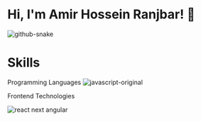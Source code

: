 # Hi, I'm Amir Hossein Ranjbar! 👋

![github-snake](https://github.com/webkoob/hooks/assets/118796154/e47fc330-c9a6-4868-b015-2a451f3f6439)

# Skills
Programming Languages
![javascript-original](https://github.com/webkoob/bahoshan-vite/assets/118796154/c25c5959-4cdc-49dc-93fa-1374687eeeb7)

Frontend Technologies

![react next angular](https://github.com/webkoob/bahoshan-vite/assets/118796154/c9640767-470b-4533-8abd-97ad97efe77d)
